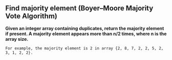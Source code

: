 ## Find majority element (Boyer–Moore Majority Vote Algorithm) ##

**Given an integer array containing duplicates, return the majority element if present. A majority element appears more than n/2 times, where n is the array size.**

    For example, the majority element is 2 in array {2, 8, 7, 2, 2, 5, 2, 3, 1, 2, 2}.

